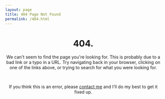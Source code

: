 ```yaml
---
layout: page
title: 404 Page Not Found
permalink: /404.html
---
```


<h1 style="text-align: center;">404.</h1>
<p style="text-align: center;">We can't seem to find the page you're looking for. This is probably due to a bad link or a typo in a URL. Try navigating back in your browser, clicking on one of the links above, or trying to search for what you were looking for.</p>
<br>
<p style="text-align: center">If you think this is an error, please <a href="mailto:saagar@saagarjha.com">contact me</a> and I'll do my best to get it fixed up.</p>
